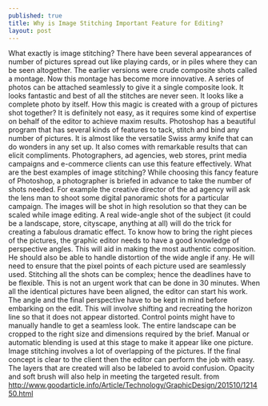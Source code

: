 ```yaml
---
published: true
title: Why is Image Stitching Important Feature for Editing?
layout: post
---
```

What exactly is image stitching?
There have been several appearances of number of pictures spread out like playing cards, or in piles where they can be seen altogether. The earlier versions were crude composite shots called a montage. Now this montage has become more innovative. A series of photos can be attached seamlessly to give it a single composite look. It looks fantastic and best of all the stitches are never seen. It looks like a complete photo by itself. How this magic is created with a group of pictures shot together? It is definitely not easy, as it requires some kind of expertise on behalf of the editor to achieve maxim results. Photoshop has a beautiful program that has several kinds of features to tack, stitch and bind any number of pictures. It is almost like the versatile Swiss army knife that can do wonders in any set up. It also comes with remarkable results that can elicit compliments. Photographers, ad agencies, web stores, print media campaigns and e-commerce clients can use this feature effectively.
What are the best examples of image stitching?
While choosing this fancy feature of Photoshop, a photographer is briefed in advance to take the number of shots needed. For example the creative director of the ad agency will ask the lens man to shoot some digital panoramic shots for a particular campaign. The images will be shot in high resolution so that they can be scaled while image editing. A real wide-angle shot of the subject (it could be a landscape, store, cityscape, anything at all) will do the trick for creating a fabulous dramatic effect. To know how to bring the right pieces of the pictures, the graphic editor needs to have a good knowledge of perspective angles. This will aid in making the most authentic composition. He should also be able to handle distortion of the wide angle if any. He will need to ensure that the pixel points of each picture used are seamlessly used. Stitching all the shots can be complex; hence the deadlines have to be flexible. This is not an urgent work that can be done in 30 minutes. When all the identical pictures have been aligned, the editor can start his work. The angle and the final perspective have to be kept in mind before embarking on the edit. This will involve shifting and recreating the horizon line so that it does not appear distorted. Control points might have to manually handle to get a seamless look. The entire landscape can be cropped to the right size and dimensions required by the brief. Manual or automatic blending is used at this stage to make it appear like one picture.
Image stitching involves a lot of overlapping of the pictures. If the final concept is clear to the client then the editor can perform the job with easy. The layers that are created will also be labeled to avoid confusion. Opacity and soft brush will also help in meeting the targeted result.
from http://www.goodarticle.info/Article/Technology/GraphicDesign/201510/121450.html